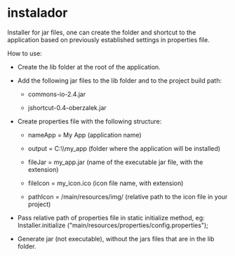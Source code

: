 # instalador
Installer for jar files, one can create the folder and shortcut to the application based on previously established settings in properties file.

How to use:

- Create the lib folder at the root of the application.

- Add the following jar files to the lib folder and to the project build path:

  - commons-io-2.4.jar
  
  - jshortcut-0.4-oberzalek.jar
  
- Create properties file with the following structure:


  - nameApp = My App (application name)

  - output = C:\\\\my_app (folder where the application will be installed)

  - fileJar = my_app.jar (name of the executable jar file, with the extension)

  - fileIcon = my_icon.ico (icon file name, with extension)

  - pathIcon = /main/resources/img/ (relative path to the icon file in your project)

- Pass relative path of properties file in static initialize method, eg: Installer.initialize ("main/resources/properties/config.properties");

- Generate jar (not executable), without the jars files that are in the lib folder.
